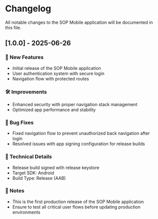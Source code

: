 # Changelog

All notable changes to the SOP Mobile application will be documented in this file.

## [1.0.0] - 2025-06-26

### 🚀 New Features
- Initial release of the SOP Mobile application
- User authentication system with secure login
- Navigation flow with protected routes

### 🛠️ Improvements
- Enhanced security with proper navigation stack management
- Optimized app performance and stability

### 🐛 Bug Fixes
- Fixed navigation flow to prevent unauthorized back navigation after login
- Resolved issues with app signing configuration for release builds

### 📱 Technical Details
- Release build signed with release keystore
- Target SDK: Android
- Build Type: Release (AAB)

### 📝 Notes
- This is the first production release of the SOP Mobile application
- Ensure to test all critical user flows before updating production environments
